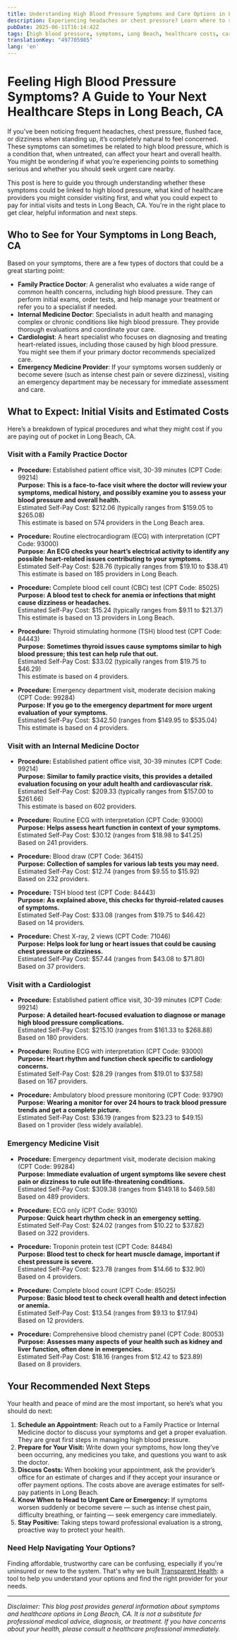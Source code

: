 ```yaml
---
title: Understanding High Blood Pressure Symptoms and Care Options in Long Beach, CA  
description: Experiencing headaches or chest pressure? Learn where to seek care and what the costs look like for high blood pressure symptoms in Long Beach, CA.  
pubDate: 2025-06-11T16:14:42Z
tags: [high blood pressure, symptoms, Long Beach, healthcare costs, cardiology, family practice, emergency medicine, internal medicine, urgent care]
translationKey: "497705985"
lang: 'en'
---
```


# Feeling High Blood Pressure Symptoms? A Guide to Your Next Healthcare Steps in Long Beach, CA

If you've been noticing frequent headaches, chest pressure, flushed face, or dizziness when standing up, it’s completely natural to feel concerned. These symptoms can sometimes be related to high blood pressure, which is a condition that, when untreated, can affect your heart and overall health. You might be wondering if what you’re experiencing points to something serious and whether you should seek urgent care nearby.

This post is here to guide you through understanding whether these symptoms could be linked to high blood pressure, what kind of healthcare providers you might consider visiting first, and what you could expect to pay for initial visits and tests in Long Beach, CA. You're in the right place to get clear, helpful information and next steps.

## Who to See for Your Symptoms in Long Beach, CA

Based on your symptoms, there are a few types of doctors that could be a great starting point:

- **Family Practice Doctor**: A generalist who evaluates a wide range of common health concerns, including high blood pressure. They can perform initial exams, order tests, and help manage your treatment or refer you to a specialist if needed.
- **Internal Medicine Doctor**: Specialists in adult health and managing complex or chronic conditions like high blood pressure. They provide thorough evaluations and coordinate your care.
- **Cardiologist**: A heart specialist who focuses on diagnosing and treating heart-related issues, including those caused by high blood pressure. You might see them if your primary doctor recommends specialized care.
- **Emergency Medicine Provider**: If your symptoms worsen suddenly or become severe (such as intense chest pain or severe dizziness), visiting an emergency department may be necessary for immediate assessment and care.

## What to Expect: Initial Visits and Estimated Costs

Here’s a breakdown of typical procedures and what they might cost if you are paying out of pocket in Long Beach, CA.

### Visit with a Family Practice Doctor

- **Procedure:** Established patient office visit, 30-39 minutes (CPT Code: 99214)  
  **Purpose:** **This is a face-to-face visit where the doctor will review your symptoms, medical history, and possibly examine you to assess your blood pressure and overall health.**  
  Estimated Self-Pay Cost: $212.06 (typically ranges from $159.05 to $265.08)  
  This estimate is based on 574 providers in the Long Beach area.

- **Procedure:** Routine electrocardiogram (ECG) with interpretation (CPT Code: 93000)  
  **Purpose:** **An ECG checks your heart’s electrical activity to identify any possible heart-related issues contributing to your symptoms.**  
  Estimated Self-Pay Cost: $28.76 (typically ranges from $19.10 to $38.41)  
  This estimate is based on 185 providers in Long Beach.

- **Procedure:** Complete blood cell count (CBC) test (CPT Code: 85025)  
  **Purpose:** **A blood test to check for anemia or infections that might cause dizziness or headaches.**  
  Estimated Self-Pay Cost: $15.24 (typically ranges from $9.11 to $21.37)  
  This estimate is based on 13 providers in Long Beach.

- **Procedure:** Thyroid stimulating hormone (TSH) blood test (CPT Code: 84443)  
  **Purpose:** **Sometimes thyroid issues cause symptoms similar to high blood pressure; this test can help rule that out.**  
  Estimated Self-Pay Cost: $33.02 (typically ranges from $19.75 to $46.29)  
  This estimate is based on 4 providers.

- **Procedure:** Emergency department visit, moderate decision making (CPT Code: 99284)  
  **Purpose:** **If you go to the emergency department for more urgent evaluation of your symptoms.**  
  Estimated Self-Pay Cost: $342.50 (ranges from $149.95 to $535.04)  
  This estimate is based on 4 providers.

### Visit with an Internal Medicine Doctor

- **Procedure:** Established patient office visit, 30-39 minutes (CPT Code: 99214)  
  **Purpose:** **Similar to family practice visits, this provides a detailed evaluation focusing on your adult health and cardiovascular risk.**  
  Estimated Self-Pay Cost: $209.33 (typically ranges from $157.00 to $261.66)  
  This estimate is based on 602 providers.

- **Procedure:** Routine ECG with interpretation (CPT Code: 93000)  
  **Purpose:** **Helps assess heart function in context of your symptoms.**  
  Estimated Self-Pay Cost: $30.12 (ranges from $18.98 to $41.25)  
  Based on 241 providers.

- **Procedure:** Blood draw (CPT Code: 36415)  
  **Purpose:** **Collection of samples for various lab tests you may need.**  
  Estimated Self-Pay Cost: $12.74 (ranges from $9.55 to $15.92)  
  Based on 232 providers.

- **Procedure:** TSH blood test (CPT Code: 84443)  
  **Purpose:** **As explained above, this checks for thyroid-related causes of symptoms.**  
  Estimated Self-Pay Cost: $33.08 (ranges from $19.75 to $46.42)  
  Based on 14 providers.

- **Procedure:** Chest X-ray, 2 views (CPT Code: 71046)  
  **Purpose:** **Helps look for lung or heart issues that could be causing chest pressure or dizziness.**  
  Estimated Self-Pay Cost: $57.44 (ranges from $43.08 to $71.80)  
  Based on 37 providers.

### Visit with a Cardiologist

- **Procedure:** Established patient office visit, 30-39 minutes (CPT Code: 99214)  
  **Purpose:** **A detailed heart-focused evaluation to diagnose or manage high blood pressure complications.**  
  Estimated Self-Pay Cost: $215.10 (ranges from $161.33 to $268.88)  
  Based on 180 providers.

- **Procedure:** Routine ECG with interpretation (CPT Code: 93000)  
  **Purpose:** **Heart rhythm and function check specific to cardiology concerns.**  
  Estimated Self-Pay Cost: $28.29 (ranges from $19.01 to $37.58)  
  Based on 167 providers.

- **Procedure:** Ambulatory blood pressure monitoring (CPT Code: 93790)  
  **Purpose:** **Wearing a monitor for over 24 hours to track blood pressure trends and get a complete picture.**  
  Estimated Self-Pay Cost: $36.19 (ranges from $23.23 to $49.15)  
  Based on 1 provider (less widely available).

### Emergency Medicine Visit

- **Procedure:** Emergency department visit, moderate decision making (CPT Code: 99284)  
  **Purpose:** **Immediate evaluation of urgent symptoms like severe chest pain or dizziness to rule out life-threatening conditions.**  
  Estimated Self-Pay Cost: $309.38 (ranges from $149.18 to $469.58)  
  Based on 489 providers.

- **Procedure:** ECG only (CPT Code: 93010)  
  **Purpose:** **Quick heart rhythm check in an emergency setting.**  
  Estimated Self-Pay Cost: $24.02 (ranges from $10.22 to $37.82)  
  Based on 322 providers.

- **Procedure:** Troponin protein test (CPT Code: 84484)  
  **Purpose:** **Blood test to check for heart muscle damage, important if chest pressure is severe.**  
  Estimated Self-Pay Cost: $23.78 (ranges from $14.66 to $32.90)  
  Based on 4 providers.

- **Procedure:** Complete blood count (CPT Code: 85025)  
  **Purpose:** **Basic blood test to check overall health and detect infection or anemia.**  
  Estimated Self-Pay Cost: $13.54 (ranges from $9.13 to $17.94)  
  Based on 12 providers.

- **Procedure:** Comprehensive blood chemistry panel (CPT Code: 80053)  
  **Purpose:** **Assesses many aspects of your health such as kidney and liver function, often done in emergencies.**  
  Estimated Self-Pay Cost: $18.16 (ranges from $12.42 to $23.89)  
  Based on 8 providers.

## Your Recommended Next Steps

Your health and peace of mind are the most important, so here’s what you should do next:

1. **Schedule an Appointment:** Reach out to a Family Practice or Internal Medicine doctor to discuss your symptoms and get a proper evaluation. They are great first steps in managing high blood pressure.
2. **Prepare for Your Visit:** Write down your symptoms, how long they’ve been occurring, any medicines you take, and questions you want to ask the doctor.
3. **Discuss Costs:** When booking your appointment, ask the provider’s office for an estimate of charges and if they accept your insurance or offer payment options. The costs above are average estimates for self-pay patients in Long Beach.
4. **Know When to Head to Urgent Care or Emergency:** If symptoms worsen suddenly or become severe — such as intense chest pain, difficulty breathing, or fainting — seek emergency care immediately.
5. **Stay Positive:** Taking steps toward professional evaluation is a strong, proactive way to protect your health.

### Need Help Navigating Your Options?

Finding affordable, trustworthy care can be confusing, especially if you're uninsured or new to the system. That's why we built [Transparent Health](https://transparenthealth.ai): a tool to help you understand your options and find the right provider for your needs. 

---

*Disclaimer: This blog post provides general information about symptoms and healthcare options in Long Beach, CA. It is not a substitute for professional medical advice, diagnosis, or treatment. If you have concerns about your health, please consult a healthcare professional immediately.*